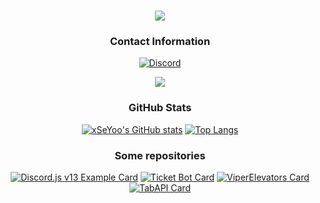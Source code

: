 <div align="center">
  
<h1 align="center">
  <a href="https://expectatives.ga">
    <img src="https://readme-typing-svg.herokuapp.com?size=25&lines=++Hi+there%2C+I'm+Daffa Rasendriya+%F0%9F%91%8B">
  </a>
</h1>

### Contact Information
[![Discord](https://img.shields.io/badge/Discord-Expectatives%231157-5865F2?style=for-the-badge&logo=discord&logoColor=white)](https://dsc.gg/faithcommunity)

<p align="center">
  <img src="https://avatars.githubusercontent.com/u/70385393?s=400&u=19564050c6f3335cdc3d1b7dcb89e0fe21e20bd5&v=4" />
</p>

### GitHub Stats
[![xSeYoo's GitHub stats](https://github-readme-stats.vercel.app/api?username=xSeYoo&show_icons=true&theme=react&border_color=ff9c19&hide_border=true)](https://github.com/xSeYoo) [![Top Langs](https://github-readme-streak-stats.herokuapp.com/?user=Expectatives&theme=react&border=ff9c19&hide_border=true)](https://github.com/xSeYoo)

### Some repositories
[![Discord.js v13 Example Card](https://github-readme-stats.vercel.app/api/pin/?username=Expectatives&repo=Discord.js-v13-Example&show_icons=true&theme=react&border_color=ff9c19&hide_border=true)](https://github.com/Expectatives/Discord.js-v13-Example)
[![Ticket Bot Card](https://github-readme-stats.vercel.app/api/pin/?username=Expectatives&repo=Ticket-bot&show_icons=true&theme=react&border_color=ff9c19&hide_border=true)](https://github.com/Expectatives/Ticket-bot)
[![ViperElevators Card](https://github-readme-stats.vercel.app/api/pin/?username=Expectatives&repo=ViperElevators&show_icons=true&theme=react&border_color=ff9c19&hide_border=true)](https://github.com/Expectatives/ViperElevators)
[![TabAPI Card](https://github-readme-stats.vercel.app/api/pin/?username=Expectatives&repo=TabAPI&show_icons=true&theme=react&border_color=ff9c19&hide_border=true)](https://github.com/Expectatives/TabAPI)
</div>
